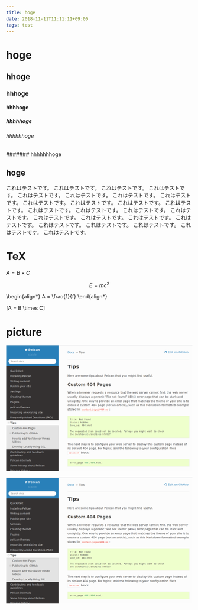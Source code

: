 ```yaml
---
title: hoge
date: 2018-11-11T11:11:11+09:00
tags: test
---
```


# hoge

## hhoge

### hhhoge

#### hhhhoge

##### hhhhhoge

###### hhhhhhoge

####### hhhhhhhoge

## hoge

これはテストです。
これはテストです。
これはテストです。
これはテストです。
これはテストです。
これはテストです。
これはテストです。
これはテストです。
これはテストです。
これはテストです。
これはテストです。
これはテストです。
これはテストです。
これはテストです。
これはテストです。
これはテストです。
これはテストです。
これはテストです。
これはテストです。
これはテストです。
これはテストです。
これはテストです。
これはテストです。
これはテストです。
これはテストです。

# TeX

$A = B \times C$

$$E = m c^2$$

\begin{align*}
    A = \frac{1}{f}
\end{align*}

\[A = B \times C\]

# picture

![./images/20181116_085512.png](./images/20181116_085512.png)

<img src='./images/20181116_085512.png' width='600'>

